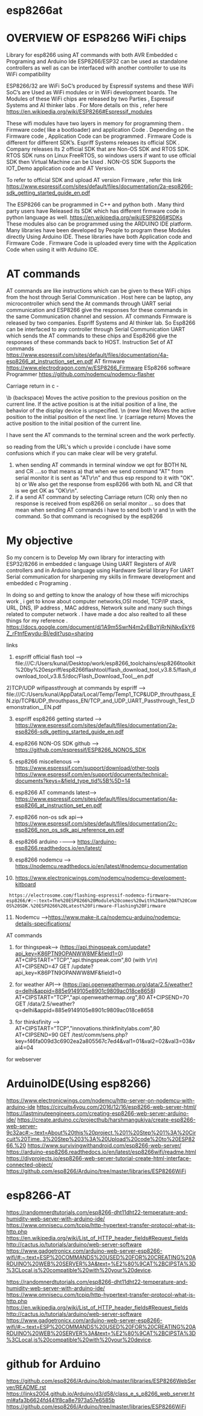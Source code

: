 # esp8266at

# OVERVIEW OF ESP8266 WiFi chips
Library for esp8266 using AT commands with both  AVR Embedded c Programing and Arduino Ide 
ESP8266/ESP32  can be used as standalone controllers as well as can be interfaced with another controller to use its WiFi compatibility 


ESP8266/32 are WiFi SoC’s produced by Espressif  systems and these WiFi SoC’s are Used as WiFi modules or in WiFi development boards.
The Modules of these WiFi chips are released by two Parties , Espressif Systems and AI thinker labs . For More details on this , refer here https://en.wikipedia.org/wiki/ESP8266#Espressif_modules


These wifi modules have two layers in memory for programming them . Firmware code( like a bootloader)  and application Code . Depending on the Firmware code , Application Code can be programmed . Firmware Code is different for different SDK’s.
 Espriff Systems releases its official SDK . Company releases its 2 official SDK that are Non-OS SDK and RTOS SDK.   RTOS SDK runs on Linux FreeRTOS, so windows users if want to use official SDK then Virtual Machine can be Used . NON-OS SDK Supports the IOT_Demo application code and AT Version.
 
 
To refer to official SDK  and upload AT version Firmware , refer this link https://www.espressif.com/sites/default/files/documentation/2a-esp8266-sdk_getting_started_guide_en.pdf

The ESP8266 can be programmed in C++ and python both . Many third party users have Released its SDK which has different firmware code in python language as well.
https://en.wikipedia.org/wiki/ESP8266#SDKs
These modules also can be programmed using the ARDUINO IDE platform. Many libraries have been developed by People to program these Modules directly Using Arduino IDE. These libraries have both Application code and Firmware Code . Firmware Code is uploaded every time with the Application Code when using it with Arduino IDE.


# AT commands
AT commands are like instructions which can be given to these WiFi chips from the host through Serial Communication . Host here can be laptop, any microcontroller which send the At commands through UART serial communication and ESP8266 give the responses for these commands in the same Communication channel and session. 
AT commands Firmware is released by two companies. Espriff Systems and AI thinker lab.
So Esp8266 can be interfaced to any controller through Serial Communication UART which sends the AT commands to these chips and Esp8266 give the responses of these commands back to HOST. 
Instruction Set of AT commands
https://www.espressif.com/sites/default/files/documentation/4a-esp8266_at_instruction_set_en.pdf
AT firmware
https://www.electrodragon.com/w/ESP8266_Firmware
ESp8266  software Programmer 
https://github.com/nodemcu/nodemcu-flasher

Carriage return in c -

\b (backspace) Moves the active position to the previous position on the current line. If the active position is at the initial position of a line, the behavior of the display device is unspecified.
\n (new line) Moves the active position to the initial position of the next line.
\r (carriage return) Moves the active position to the initial position of the current line.



I have sent the AT commands to the terminal screen and the work perfectly.

so reading from the URL's which u provide i conclude i have some confusions which if you can make clear will be very grateful.
1) when sending AT commands in terminal window we opt for BOTH NL and CR ....so that means
      a) that when we send command "AT" from serial monitor it is sent as  "AT\r\n" and thus esp respond to it with "OK".
       b) or We also get the response from esp8266 with both NL and CR that is we get OK as "OK\r\n".
2) if a send AT command by selecting Carriage return (CR) only then no response is received from esp8266 on serial monitor ... so does that mean when sending AT commands i have to send both  \r and \n with the command. So that command is recognised by the esp8266


# My objective

So my concern is to Develop My own library for interacting with ESP32/8266 in embedded c language Using UART Registers   of AVR controllers and in Arduino language using Hardware Serial library For UART Serial communication for sharpening my skills in firmware development and embedded c Programing .

In doing so and getting to know the analogy of how these wifi microchips work , i get to know about computer networks,OSI model, TCP/IP stack, URL, DNS, IP address , MAC address, Network suite  and many such things related to computer network . I have made a doc also realted to all these things for my reference .
https://docs.google.com/document/d/1A9m5SwrN4m2vEBqYjRrNjNkvEkY6Z_rFtnfEwydu-BI/edit?usp=sharing





links

1) espriff official flash tool --> file:///C:/Users/kunal/Desktop/work/esp8266_toolchains/esp8266toolkit%20by%20espriff/esp8266flashtool/flash_download_tool_v3.8.5/flash_download_tool_v3.8.5/doc/Flash_Download_Tool__en.pdf

2)TCP/UDP wifipassthrough at commands by espriff -->
file:///C:/Users/kunal/AppData/Local/Temp/Temp1_TCP&UDP_throuthpass_EN.zip/TCP&UDP_throuthpass_EN/TCP_and_UDP_UART_Passthrough_Test_Demonstration__EN.pdf

3) espriff esp8266 getting started -->
https://www.espressif.com/sites/default/files/documentation/2a-esp8266-sdk_getting_started_guide_en.pdf


4) esp8266 NON-OS SDK github -->
https://github.com/espressif/ESP8266_NONOS_SDK


5) esp8266 miscellenous -->
https://www.espressif.com/support/download/other-tools
https://www.espressif.com/en/support/documents/technical-documents?keys=&field_type_tid%5B%5D=14


6) esp8266 AT commands latest-->
https://www.espressif.com/sites/default/files/documentation/4a-esp8266_at_instruction_set_en.pdf



7) esp8266 non-os sdk api-->
https://www.espressif.com/sites/default/files/documentation/2c-esp8266_non_os_sdk_api_reference_en.pdf


8) esp8266 arduino ---->
https://arduino-esp8266.readthedocs.io/en/latest/


9) esp8266 nodemcu -->
https://nodemcu.readthedocs.io/en/latest/#nodemcu-documentation


10)   https://www.electronicwings.com/nodemcu/nodemcu-development-kitboard

     https://electrosome.com/flashing-espressif-nodemcu-firmware-esp8266/#:~:text=The%20ESP8266%20Module%20comes%20with%20an%20AT%20Command,the%20type%20Non-OS%20SDK.%20ESP8266%20Latest%20Firmware-Flashing%20Firmware

11) Nodemcu -->https://www.make-it.ca/nodemcu-arduino/nodemcu-details-specifications/


AT commands
1) for thingspeak-->
(https://api.thingspeak.com/update?api_key=K86PTN9OPANWW8MF&field1=0)
AT+CIPSTART="TCP","api.thingspeak.com",80  (with \r\n)
AT+CIPSEND=47
GET /update?api_key=K86PTN9OPANWW8MF&field1=0

2) for weather API-->
(https://api.openweathermap.org/data/2.5/weather?q=delhi&appid=885e9149105e8901c9809ac018ce8658)
AT+CIPSTART="TCP","api.openweathermap.org",80
AT+CIPSEND=70
GET /data/2.5/weather?q=delhi&appid=885e9149105e8901c9809ac018ce8658


3) for thinksfinity -->
AT+CIPSTART="TCP","innovations.thinkfinitylabs.com",80
AT+CIPSEND=90
GET /test/comm/sens.php?key=f46fa009d3c6902ea2a805567c7ed4&val1=01&val2=02&val3=03&val4=04







for webserver
# ArduinoIDE(Using esp8266)
https://www.electronicwings.com/nodemcu/http-server-on-nodemcu-with-arduino-ide
https://circuits4you.com/2016/12/16/esp8266-web-server-html/
https://lastminuteengineers.com/creating-esp8266-web-server-arduino-ide/
https://create.arduino.cc/projecthub/harshmangukiya/create-esp8266-web-server-9c32ac#:~:text=About%20this%20project.%201%20Step%201%3A%20Circuit%20Time.,3%20Step%203%3A%20Upload%20code%20to%20ESP8266.%20
https://www.survivingwithandroid.com/esp8266-web-server/
https://arduino-esp8266.readthedocs.io/en/latest/esp8266wifi/readme.html
https://diyprojects.io/esp8266-web-server-tutorial-create-html-interface-connected-object/
https://github.com/esp8266/Arduino/tree/master/libraries/ESP8266WiFi

# esp8266-AT
https://randomnerdtutorials.com/esp8266-dht11dht22-temperature-and-humidity-web-server-with-arduino-ide/
https://www.omnisecu.com/tcpip/http-hypertext-transfer-protocol-what-is-http.php
https://en.wikipedia.org/wiki/List_of_HTTP_header_fields#Request_fields
http://cactus.io/tutorials/arduino/web-server-software
https://www.gadgetronicx.com/arduino-web-server-esp8266-wifi/#:~:text=ESP%20COMMANDS%20USED%20FOR%20CREATING%20ARDUINO%20WEB%20SERVER%3A&text=%E2%80%9CAT%2BCIPSTA%3D%3CLocal,is%20compatible%20with%20your%20device.

https://randomnerdtutorials.com/esp8266-dht11dht22-temperature-and-humidity-web-server-with-arduino-ide/
https://www.omnisecu.com/tcpip/http-hypertext-transfer-protocol-what-is-http.php
https://en.wikipedia.org/wiki/List_of_HTTP_header_fields#Request_fields
http://cactus.io/tutorials/arduino/web-server-software
https://www.gadgetronicx.com/arduino-web-server-esp8266-wifi/#:~:text=ESP%20COMMANDS%20USED%20FOR%20CREATING%20ARDUINO%20WEB%20SERVER%3A&text=%E2%80%9CAT%2BCIPSTA%3D%3CLocal,is%20compatible%20with%20your%20device.




# github for Arduino 
https://github.com/esp8266/Arduino/blob/master/libraries/ESP8266WebServer/README.rst
https://links2004.github.io/Arduino/d3/d58/class_e_s_p8266_web_server.html#afa3b6624fd441f8ca8e7973a57e6585b
https://github.com/esp8266/Arduino/tree/master/libraries/ESP8266WiFi
